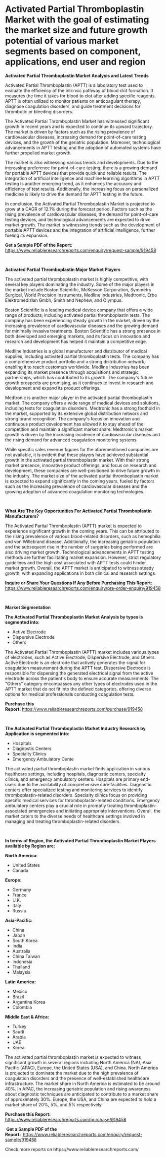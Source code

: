 <p><h1>Activated Partial Thromboplastin Market with the goal of estimating the market size and future growth potential of various market segments based on component, applications, end user and region</h1></p><p><strong>Activated Partial Thromboplastin Market Analysis and Latest Trends</strong></p>
<p><p>Activated Partial Thromboplastin (APTT) is a laboratory test used to evaluate the efficiency of the intrinsic pathway of blood clot formation. It measures the time it takes for blood to clot after adding specific reagents. APTT is often utilized to monitor patients on anticoagulant therapy, diagnose coagulation disorders, and guide treatment decisions for thrombotic or bleeding disorders.</p><p>The Activated Partial Thromboplastin Market has witnessed significant growth in recent years and is expected to continue its upward trajectory. The market is driven by factors such as the rising prevalence of cardiovascular diseases, increasing demand for point-of-care testing devices, and the growth of the geriatric population. Moreover, technological advancements in APTT testing and the adoption of automated systems have further propelled market growth.</p><p>The market is also witnessing various trends and developments. Due to the increasing preference for point-of-care testing, there is a growing demand for portable APTT devices that provide quick and reliable results. The integration of artificial intelligence and machine learning algorithms in APTT testing is another emerging trend, as it enhances the accuracy and efficiency of test results. Additionally, the increasing focus on personalized medicine is likely to drive the demand for APTT testing in the future.</p><p>In conclusion, the Activated Partial Thromboplastin Market is projected to grow at a CAGR of 12.1% during the forecast period. Factors such as the rising prevalence of cardiovascular diseases, the demand for point-of-care testing devices, and technological advancements are expected to drive market growth. The market is witnessing trends such as the development of portable APTT devices and the integration of artificial intelligence, further fueling its expansion.</p></p>
<p><strong>Get a Sample PDF of the Report:&nbsp;</strong> <a href="https://www.reliableresearchreports.com/enquiry/request-sample/919458">https://www.reliableresearchreports.com/enquiry/request-sample/919458</a></p>
<p>&nbsp;</p>
<p><strong>Activated Partial Thromboplastin Major Market Players</strong></p>
<p><p>The activated partial thromboplastin market is highly competitive, with several key players dominating the industry. Some of the major players in the market include Boston Scientific, McKesson Corporation, Symmetry Surgical, World Precision Instruments, Medline Industries, Medtronic, Erbe Elektromedizian Gmbh, Smith and Nephew, and Olympus.</p><p>Boston Scientific is a leading medical device company that offers a wide range of products, including activated partial thromboplastin tests. The company has been experiencing steady growth in the market, driven by the increasing prevalence of cardiovascular diseases and the growing demand for minimally invasive treatments. Boston Scientific has a strong presence in both developed and emerging markets, and its focus on innovation and research and development has helped it maintain a competitive edge.</p><p>Medline Industries is a global manufacturer and distributor of medical supplies, including activated partial thromboplastin tests. The company has a comprehensive product portfolio and a strong distribution network, enabling it to reach customers worldwide. Medline Industries has been expanding its market presence through acquisitions and strategic partnerships, which has contributed to its growth. The company's future growth prospects are promising, as it continues to invest in research and development and expand its product offerings.</p><p>Medtronic is another major player in the activated partial thromboplastin market. The company offers a wide range of medical devices and solutions, including tests for coagulation disorders. Medtronic has a strong foothold in the market, supported by its extensive global distribution network and strong brand recognition. The company's focus on innovation and continuous product development has allowed it to stay ahead of the competition and maintain a significant market share. Medtronic's market growth is driven by the increasing incidence of cardiovascular diseases and the rising demand for advanced coagulation monitoring systems.</p><p>While specific sales revenue figures for the aforementioned companies are not available, it is evident that these players have achieved substantial growth in the activated partial thromboplastin market. With their strong market presence, innovative product offerings, and focus on research and development, these companies are well-positioned to drive future growth in the industry. The market size of the activated partial thromboplastin market is expected to expand significantly in the coming years, fueled by factors such as the increasing prevalence of cardiovascular diseases and the growing adoption of advanced coagulation monitoring technologies.</p></p>
<p>&nbsp;</p>
<p><strong>What Are The Key Opportunities For Activated Partial Thromboplastin Manufacturers?</strong></p>
<p><p>The Activated Partial Thromboplastin (APTT) market is expected to experience significant growth in the coming years. This can be attributed to the rising prevalence of various blood-related disorders, such as hemophilia and von Willebrand disease. Additionally, the increasing geriatric population and the subsequent rise in the number of surgeries being performed are also driving market growth. Technological advancements in APTT testing methods are further facilitating market expansion. However, strict regulatory guidelines and the high cost associated with APTT tests could hinder market growth. Overall, the APTT market is anticipated to witness steady growth, with expanding applications in both clinical and research settings.</p></p>
<p><strong>Inquire or Share Your Questions If Any Before Purchasing This Report:</strong> <a href="https://www.reliableresearchreports.com/enquiry/pre-order-enquiry/919458">https://www.reliableresearchreports.com/enquiry/pre-order-enquiry/919458</a></p>
<p>&nbsp;</p>
<p><strong>Market Segmentation</strong></p>
<p><strong>The Activated Partial Thromboplastin Market Analysis by types is segmented into:</strong></p>
<p><ul><li>Active Electrode</li><li>Dispersive Electrode</li><li>Others</li></ul></p>
<p><p>The Activated Partial Thromboplastin (APTT) market includes various types of electrodes, such as Active Electrode, Dispersive Electrode, and Others. Active Electrode is an electrode that actively generates the signal for coagulation measurement during the APTT test. Dispersive Electrode is responsible for dispersing the generated electrical signal from the active electrode across the patient's body to ensure accurate measurements. The "Others" category encompasses any other types of electrodes used in the APTT market that do not fit into the defined categories, offering diverse options for medical professionals conducting coagulation tests.</p></p>
<p><strong>Purchase this Report:&nbsp;</strong><a href="https://www.reliableresearchreports.com/purchase/919458">https://www.reliableresearchreports.com/purchase/919458</a></p>
<p>&nbsp;</p>
<p><strong>The Activated Partial Thromboplastin Market Industry Research by Application is segmented into:</strong></p>
<p><ul><li>Hospitals</li><li>Diagnostic Centers</li><li>Specialty Clinics</li><li>Emergency Ambulatory Cente</li></ul></p>
<p><p>The activated partial thromboplastin market finds application in various healthcare settings, including hospitals, diagnostic centers, specialty clinics, and emergency ambulatory centers. Hospitals are primary end-users due to the availability of comprehensive care facilities. Diagnostic centers offer specialized testing and monitoring services to identify thromboplastin-related disorders. Specialty clinics focus on providing specific medical services for thromboplastin-related conditions. Emergency ambulatory centers play a crucial role in promptly treating thromboplastin-associated emergencies and initiating appropriate interventions. Overall, the market caters to the diverse needs of healthcare settings involved in managing and treating thromboplastin-related disorders.</p></p>
<p>&nbsp;</p>
<p><strong>In terms of Region, the Activated Partial Thromboplastin Market Players available by Region are:</strong></p>
<p>
    <p> <strong> North America: </strong>
        <ul>
            <li>United States</li>
            <li>Canada</li>
        </ul>
        </p> 
    <p> <strong> Europe: </strong>
        <ul>
            <li>Germany</li>
            <li>France</li>
            <li>U.K.</li>
            <li>Italy</li>
            <li>Russia</li>
        </ul>
        </p> 
    <p> <strong> Asia-Pacific: </strong>
        <ul>
            <li>China</li>
            <li>Japan</li>
            <li>South Korea</li>
            <li>India</li>
            <li>Australia</li>
            <li>China Taiwan</li>
            <li>Indonesia</li>
            <li>Thailand</li>
            <li>Malaysia</li>
        </ul>
        </p> 
    <p> <strong> Latin America: </strong>
        <ul>
            <li>Mexico</li>
            <li>Brazil</li>
            <li>Argentina Korea</li>
            <li>Colombia</li>
        </ul>
        </p> 
    <p> <strong> Middle East & Africa: </strong>
        <ul>
            <li>Turkey</li>
            <li>Saudi</li>
            <li>Arabia</li>
            <li>UAE</li>
            <li>Korea</li>
        </ul>
    </p>
    </p>
<p><p>The activated partial thromboplastin market is expected to witness significant growth in several regions including North America (NA), Asia Pacific (APAC), Europe, the United States (USA), and China. North America is projected to dominate the market due to the high prevalence of coagulation disorders and the presence of well-established healthcare infrastructure. The market share in North America is estimated to be around 40%. In APAC, the increasing geriatric population and rising awareness about diagnostic techniques are anticipated to contribute to a market share of approximately 30%. Europe, the USA, and China are expected to hold a market share of 20%, 5%, and 5% respectively.</p></p>
<p><strong>Purchase this Report: </strong><a href="https://www.reliableresearchreports.com/purchase/919458">https://www.reliableresearchreports.com/purchase/919458</a></p>
<p>&nbsp;<strong>Get a Sample PDF of the Report:&nbsp;&nbsp;</strong><a href="https://www.reliableresearchreports.com/enquiry/request-sample/919458">https://www.reliableresearchreports.com/enquiry/request-sample/919458</a></p>
<p><strong></strong></p>
<p>Check more reports on https://www.reliableresearchreports.com/</p>